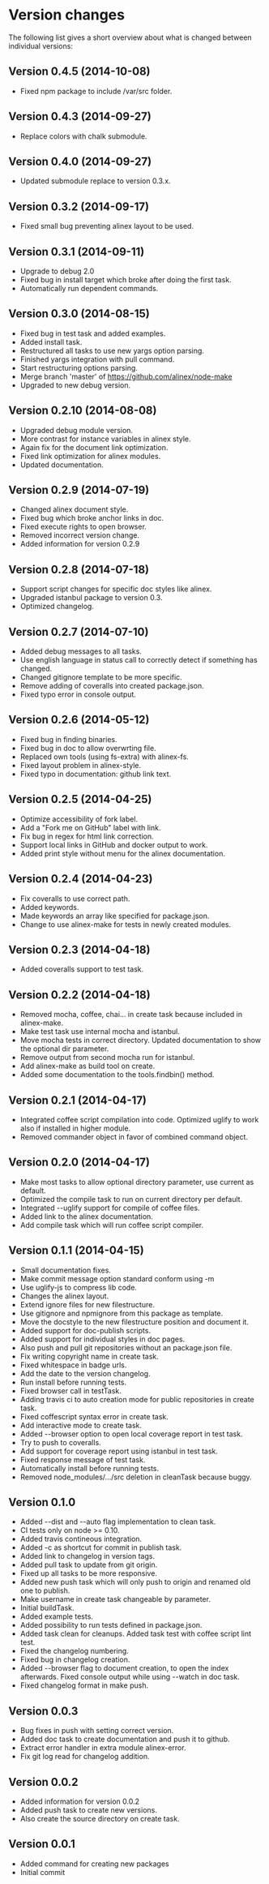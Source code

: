 Version changes
=================================================

The following list gives a short overview about what is changed between
individual versions:

Version 0.4.5 (2014-10-08)
-------------------------------------------------
- Fixed npm package to include /var/src folder.

Version 0.4.3 (2014-09-27)
-------------------------------------------------
- Replace colors with chalk submodule.

Version 0.4.0 (2014-09-27)
-------------------------------------------------
- Updated submodule replace to version 0.3.x.

Version 0.3.2 (2014-09-17)
-------------------------------------------------
- Fixed small bug preventing alinex layout to be used.

Version 0.3.1 (2014-09-11)
-------------------------------------------------
- Upgrade to debug 2.0
- Fixed bug in install target which broke after doing the first task.
- Automatically run dependent commands.

Version 0.3.0 (2014-08-15)
-------------------------------------------------
- Fixed bug in test task and added examples.
- Added install task.
- Restructured all tasks to use new yargs option parsing.
- Finished yargs integration with pull command.
- Start restructuring options parsing.
- Merge branch 'master' of https://github.com/alinex/node-make
- Upgraded to new debug version.

Version 0.2.10 (2014-08-08)
-------------------------------------------------
- Upgraded debug module version.
- More contrast for instance variables in alinex style.
- Again fix for the document link optimization.
- Fixed link optimization for alinex modules.
- Updated documentation.

Version 0.2.9 (2014-07-19)
-------------------------------------------------
- Changed alinex document style.
- Fixed bug which broke anchor links in doc.
- Fixed execute rights to open browser.
- Removed incorrect version change.
- Added information for version 0.2.9

Version 0.2.8 (2014-07-18)
-------------------------------------------------
- Support script changes for specific doc styles like alinex.
- Upgraded istanbul package to version 0.3.
- Optimized changelog.

Version 0.2.7 (2014-07-10)
-------------------------------------------------
- Added debug messages to all tasks.
- Use english language in status call to correctly detect if something has changed.
- Changed gitignore template to be more specific.
- Remove adding of coveralls into created package.json.
- Fixed typo error in console output.

Version 0.2.6 (2014-05-12)
-------------------------------------------------
- Fixed bug in finding binaries.
- Fixed bug in doc to allow overwrting file.
- Replaced own tools (using fs-extra) with alinex-fs.
- Fixed layout problem in alinex-style.
- Fixed typo in documentation: github link text.

Version 0.2.5 (2014-04-25)
-------------------------------------------------
- Optimize accessibility of fork label.
- Add a "Fork me on GitHub" label with link.
- Fix bug in regex for html link correction.
- Support local links in GitHub and docker output to work.
- Added print style without menu for the alinex documentation.

Version 0.2.4 (2014-04-23)
-------------------------------------------------
- Fix coveralls to use correct path.
- Added keywords.
- Made keywords an array like specified for package.json.
- Change to use alinex-make for tests in newly created modules.

Version 0.2.3 (2014-04-18)
-------------------------------------------------
- Added coveralls support to test task.

Version 0.2.2 (2014-04-18)
-------------------------------------------------
- Removed mocha, coffee, chai... in create task because included in alinex-make.
- Make test task use internal mocha and istanbul.
- Move mocha tests in correct directory. Updated documentation to show the optional dir parameter.
- Remove output from second mocha run for istanbul.
- Add alinex-make as build tool on create.
- Added some documentation to the tools.findbin() method.

Version 0.2.1 (2014-04-17)
-------------------------------------------------
- Integrated coffee script compilation into code. Optimized uglify to work also if installed in higher module.
- Removed commander object in favor of combined command object.

Version 0.2.0 (2014-04-17)
-------------------------------------------------
- Make most tasks to allow optional directory parameter, use current as default.
- Optimized the compile task to run on current directory per default.
- Integrated --uglify support for compile of coffee files.
- Added link to the alinex documentation.
- Add compile task which will run coffee script compiler.

Version 0.1.1 (2014-04-15)
-------------------------------------------------
- Small documentation fixes.
- Make commit message option standard conform using -m
- Use uglify-js to compress lib code.
- Changes the alinex layout.
- Extend ignore files for new filestructure.
- Use gitignore and npmignore from this package as template.
- Move the docstyle to the new filestructure position and document it.
- Added support for doc-publish scripts.
- Added support for individual styles in doc pages.
- Also push and pull git repositories without an package.json file.
- Fix writing copyright name in create task.
- Fixed whitespace in badge urls.
- Add the date to the version changelog.
- Run install before running tests.
- Fixed browser call in testTask.
- Adding travis ci to auto creation mode for public repositories in create task.
- Fixed coffescript syntax error in create task.
- Add interactive mode to create task.
- Added --browser option to open local coverage report in test task.
- Try to push to coveralls.
- Add support for coverage report using istanbul in test task.
- Fixed response message of test task.
- Automatically install before running tests.
- Removed node_modules/.../src deletion in cleanTask because buggy.

Version 0.1.0
-------------------------------------------------
- Added --dist and --auto flag implementation to clean task.
- CI tests only on node >= 0.10.
- Added travis contineous integration.
- Added -c as shortcut for commit in publish task.
- Added link to changelog in version tags.
- Added pull task to update from git origin.
- Fixed up all tasks to be more responsive.
- Added new push task which will only push to origin and renamed old one to publish.
- Make username in create task changeable by parameter.
- Initial buildTask.
- Added example tests.
- Added possibility to run tests defined in package.json.
- Added task clean for cleanups. Added task test with coffee script lint test.
- Fixed the changelog numbering.
- Fixed bug in changelog creation.
- Added --browser flag to document creation, to open the index afterwards. Fixed console output while using --watch in doc task.
- Fixed changelog format in make push.

Version 0.0.3
-------------------------------------------------
- Bug fixes in push with setting correct version.
- Added doc task to create documentation and push it to github.
- Extract error handler in extra module alinex-error.
- Fix git log read for changelog addition.

Version 0.0.2
-------------------------------------------------
- Added information for version 0.0.2
- Added push task to create new versions.
- Also create the source directory on create task.

Version 0.0.1
-------------------------------------------------
- Added command for creating new packages
- Initial commit
